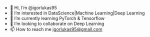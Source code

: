 - 👋 Hi, I’m @igorlukas95
- 👀 I’m interested in DataScience|Machine Learning|Deep Learning
- 🌱 I’m currently learning PyTorch & Tensorflow
- 💞️ I’m looking to collaborate on Deep Learning
- 📫 How to reach me igorlukas95@gmail.com

<!---
igorlukas95/igorlukas95 is a ✨ special ✨ repository because its `README.md` (this file) appears on your GitHub profile.
You can click the Preview link to take a look at your changes.
--->

